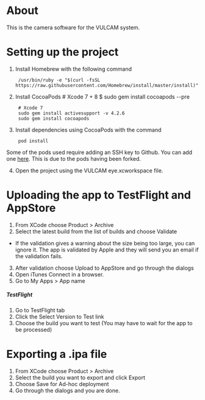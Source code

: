 # About
This is the camera software for the VULCAM system.

# Setting up the project

1. Install Homebrew with the following command

        /usr/bin/ruby -e "$(curl -fsSL https://raw.githubusercontent.com/Homebrew/install/master/install)"
2. Install CocoaPods
        # Xcode 7 + 8
        $ sudo gem install cocoapods --pre

        # Xcode 7
        sudo gem install activesupport -v 4.2.6
        sudo gem install cocoapods
3. Install dependencies using CocoaPods with the command

        pod install
Some of the pods used require adding an SSH key to Github. You can add one [here](https://github.com/settings/keys). This is due to the pods having been forked.

4. Open the project using the VULCAM eye.xcworkspace file.

# Uploading the app to TestFlight and AppStore

1. From XCode choose Product > Archive
2. Select the latest build from the list of builds and choose Validate
- If the validation gives a warning about the size being too large, you can ignore it.
The app is validated by Apple and they will send you an email if the validation fails.
3. After validation choose Upload to AppStore and go through the dialogs
4. Open iTunes Connect in a browser.
5. Go to My Apps > App name

##### TestFlight
1. Go to TestFlight tab
2. Click the Select Version to Test link
3. Choose the build you want to test (You may have to wait for the app to be processed)


# Exporting a .ipa file

1. From XCode choose Product > Archive
2. Select the build you want to export and click Export
3. Choose Save for Ad-hoc deployment
4. Go through the dialogs and you are done.
